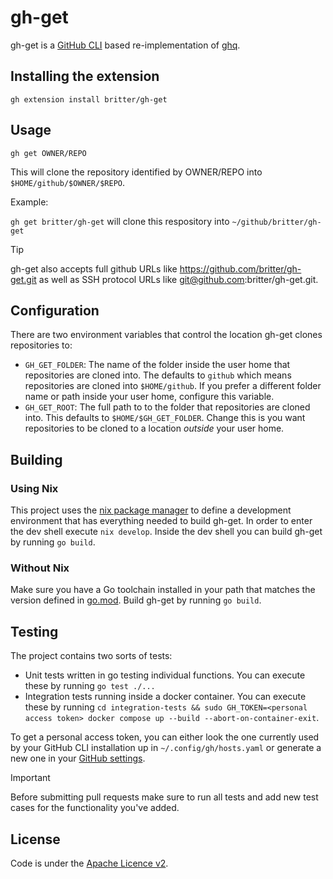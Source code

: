# gh-get

gh-get is a [GitHub CLI](https://cli.github.com/) based re-implementation of [ghq](https://github.com/x-motemen/ghq).

## Installing the extension

`gh extension install britter/gh-get`

## Usage

`gh get OWNER/REPO`

This will clone the repository identified by OWNER/REPO into `$HOME/github/$OWNER/$REPO`.

Example:

`gh get britter/gh-get` will clone this respository into `~/github/britter/gh-get`

> [!TIP]
> gh-get also accepts full github URLs like https://github.com/britter/gh-get.git as well as SSH protocol URLs like git@github.com:britter/gh-get.git.

## Configuration

There are two environment variables that control the location gh-get clones repositories to:

- `GH_GET_FOLDER`: The name of the folder inside the user home that repositories are cloned into. The defaults to `github` which means repositories are cloned into `$HOME/github`. If you prefer a different folder name or path inside your user home, configure this variable.
- `GH_GET_ROOT`: The full path to to the folder that repositories are cloned into. This defaults to `$HOME/$GH_GET_FOLDER`. Change this is you want repositories to be cloned to a location _outside_ your user home. 

## Building

### Using Nix

This project uses the [nix package manager](https://nixos.org) to define a development environment that has everything needed to build gh-get.
In order to enter the dev shell execute `nix develop`.
Inside the dev shell you can build gh-get by running `go build`.

### Without Nix

Make sure you have a Go toolchain installed in your path that matches the version defined in [go.mod](go.mod).
Build gh-get by running `go build`.

## Testing

The project contains two sorts of tests:

- Unit tests written in go testing individual functions. You can execute these by running `go test ./...`
- Integration tests running inside a docker container. You can execute these by running `cd integration-tests && sudo GH_TOKEN=<personal access token> docker compose up --build --abort-on-container-exit`.

To get a personal access token, you can either look the one currently used by your GitHub CLI installation up in `~/.config/gh/hosts.yaml` or generate a new one in your [GitHub settings](https://github.com/settings/tokens).

> [!IMPORTANT]
> Before submitting pull requests make sure to run all tests and add new test cases for the functionality you've added.

## License

Code is under the [Apache Licence v2](https://www.apache.org/licenses/LICENSE-2.0.txt).
